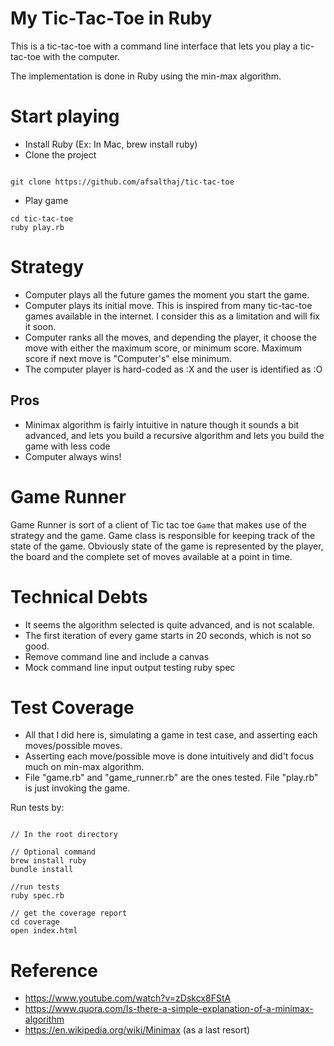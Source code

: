 # My Tic-Tac-Toe in Ruby

This is a tic-tac-toe with a command line interface 
that lets you play a tic-tac-toe with the computer.

The implementation is done in Ruby using the min-max algorithm.

# Start playing
* Install Ruby (Ex: In Mac, brew install ruby)
* Clone the project 

```

git clone https://github.com/afsalthaj/tic-tac-toe

```
* Play game

```
cd tic-tac-toe
ruby play.rb

```

# Strategy
* Computer plays all the future games the moment you start the game.
* Computer plays its initial move. This is inspired from many tic-tac-toe
games available in the internet. I consider this as a limitation and will fix it soon.
* Computer ranks all the moves, and depending the player, it choose the move
with either the maximum score, or minimum score. Maximum score if next move is "Computer's"
else minimum.
* The computer player is hard-coded as :X and the user is identified as :O

## Pros 
* Minimax algorithm is fairly intuitive in nature though it sounds a bit advanced, 
and lets you build a recursive algorithm and lets you build the game with less code
* Computer always wins!

# Game Runner
Game Runner is sort of a client of Tic tac toe `Game` that makes use
of the strategy and the game. 
Game class is responsible for keeping track of the state of the game.
Obviously state of the game is represented by the player, the board and the 
complete set of moves available at a point in time.

# Technical Debts
* It seems the algorithm selected is quite advanced, and is not scalable.
* The first iteration of every game starts in 20 seconds, which is not so good.
* Remove command line and include a canvas
* Mock command line input output testing ruby spec

# Test Coverage
* All that I did here is, simulating a game in test case, and asserting each moves/possible moves.
* Asserting each move/possible move is done intuitively and did't focus much on min-max algorithm.
* File "game.rb" and "game_runner.rb" are the ones tested. File "play.rb" is just invoking the game.

Run tests by:

```shell

// In the root directory

// Optional command
brew install ruby
bundle install

//run tests
ruby spec.rb

// get the coverage report
cd coverage
open index.html

```

# Reference
* https://www.youtube.com/watch?v=zDskcx8FStA
* https://www.quora.com/Is-there-a-simple-explanation-of-a-minimax-algorithm
* https://en.wikipedia.org/wiki/Minimax (as a last resort)